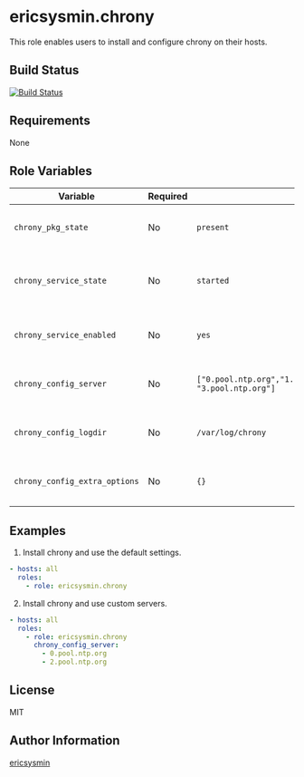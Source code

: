 # ericsysmin.chrony

This role enables users to install and configure chrony on their hosts.

## Build Status

[![Build Status](https://travis-ci.com/ericsysmin/ansible-role-chrony.svg?branch=master)](https://travis-ci.com/ericsysmin/ansible-role-chrony)

## Requirements

None

## Role Variables

| Variable                      | Required | Default                                                                  | Comments                                        |
| ----------------------------- | -------- | ------------------------------------------------------------------------ | ----------------------------------------------- |
| `chrony_pkg_state`            | No       | `present`                                                                | Set pkg `enabled`, `disabled`, `latest`         |
| `chrony_service_state`        | No       | `started`                                                                | Set service state, started, enabled or disabled |
| `chrony_service_enabled`      | No       | `yes`                                                                    | A list of NTP servers to use.                   |
| `chrony_config_server`        | No       | `["0.pool.ntp.org","1.pool.ntp.org","2.pool.ntp.org", "3.pool.ntp.org"]` | A list of NTP servers to use.                   |
| `chrony_config_logdir`        | No       | `/var/log/chrony`                                                        | A list of NTP servers to use.                   |
| `chrony_config_extra_options` | No       | `{}`                                                                     | A dict of extra config options.                 |

## Examples

1) Install chrony and use the default settings.

```yaml
- hosts: all
  roles:
    - role: ericsysmin.chrony
```

2) Install chrony and use custom servers.

```yaml
- hosts: all
  roles:
    - role: ericsysmin.chrony
      chrony_config_server:
        - 0.pool.ntp.org
        - 2.pool.ntp.org
```

## License

MIT

## Author Information

[ericsysmin](https://ericsysmin.com)
